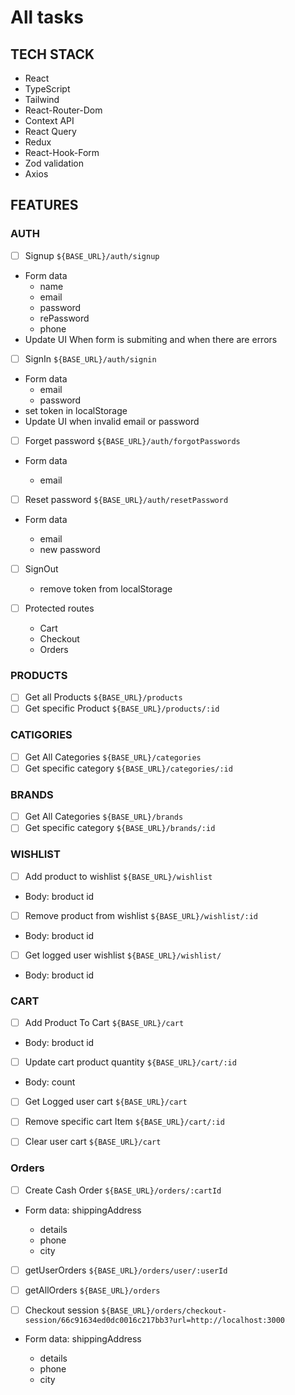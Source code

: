 # All tasks

## TECH STACK

- React
- TypeScript
- Tailwind
- React-Router-Dom
- Context API
- React Query
- Redux
- React-Hook-Form
- Zod validation
- Axios

## FEATURES

### AUTH

- [ ] Signup `${BASE_URL}/auth/signup`
- Form data
  - name
  - email
  - password
  - rePassword
  - phone
- Update UI When form is submiting and when there are errors

- [ ] SignIn `${BASE_URL}/auth/signin`
- Form data
  - email
  - password
- set token in localStorage
- Update UI when invalid email or password

- [ ] Forget password `${BASE_URL}/auth/forgotPasswords`
- Form data

  - email

- [ ] Reset password `${BASE_URL}/auth/resetPassword`
- Form data

  - email
  - new password

- [ ] SignOut

  - remove token from localStorage

- [ ] Protected routes
  - Cart
  - Checkout
  - Orders

### PRODUCTS

- [ ] Get all Products `${BASE_URL}/products`
- [ ] Get specific Product `${BASE_URL}/products/:id`

### CATIGORIES

- [ ] Get All Categories `${BASE_URL}/categories`
- [ ] Get specific category `${BASE_URL}/categories/:id`

### BRANDS

- [ ] Get All Categories `${BASE_URL}/brands`
- [ ] Get specific category `${BASE_URL}/brands/:id`

### WISHLIST

- [ ] Add product to wishlist `${BASE_URL}/wishlist`
- Body: broduct id

- [ ] Remove product from wishlist `${BASE_URL}/wishlist/:id`
- Body: broduct id

- [ ] Get logged user wishlist `${BASE_URL}/wishlist/`
- Body: broduct id

### CART

- [ ] Add Product To Cart `${BASE_URL}/cart`
- Body: broduct id

- [ ] Update cart product quantity `${BASE_URL}/cart/:id`
- Body: count

- [ ] Get Logged user cart `${BASE_URL}/cart`

- [ ] Remove specific cart Item `${BASE_URL}/cart/:id`

- [ ] Clear user cart `${BASE_URL}/cart`

### Orders

- [ ] Create Cash Order `${BASE_URL}/orders/:cartId`
- Form data: shippingAddress

  - details
  - phone
  - city

- [ ] getUserOrders `${BASE_URL}/orders/user/:userId`

- [ ] getAllOrders `${BASE_URL}/orders`

- [ ] Checkout session `${BASE_URL}/orders/checkout-session/66c91634ed0dc0016c217bb3?url=http://localhost:3000`
- Form data: shippingAddress

  - details
  - phone
  - city
